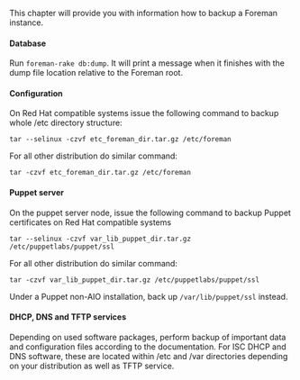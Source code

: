 
This chapter will provide you with information how to backup a Foreman
instance.

#### Database

Run ```foreman-rake db:dump```. It will print a message when it finishes with the dump file location relative to the Foreman root.

#### Configuration

On Red Hat compatible systems issue the following command to backup whole /etc
directory structure:

    tar --selinux -czvf etc_foreman_dir.tar.gz /etc/foreman

For all other distribution do similar command:

    tar -czvf etc_foreman_dir.tar.gz /etc/foreman

#### Puppet server

On the puppet server node, issue the following command to backup Puppet
certificates on Red Hat compatible systems

    tar --selinux -czvf var_lib_puppet_dir.tar.gz /etc/puppetlabs/puppet/ssl

For all other distribution do similar command:

    tar -czvf var_lib_puppet_dir.tar.gz /etc/puppetlabs/puppet/ssl

Under a Puppet non-AIO installation, back up `/var/lib/puppet/ssl` instead.

#### DHCP, DNS and TFTP services

Depending on used software packages, perform backup of important data and
configuration files according to the documentation. For ISC DHCP and DNS
software, these are located within /etc and /var directories depending on your
distribution as well as TFTP service.
